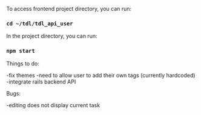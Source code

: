 To access frontend project directory, you can run:

### `cd ~/tdl/tdl_api_user`

In the project directory, you can run:

### `npm start`

Things to do:

-fix themes
-need to allow user to add their own tags (currently hardcoded)
-integrate rails backend API

Bugs:

-editing does not display current task
